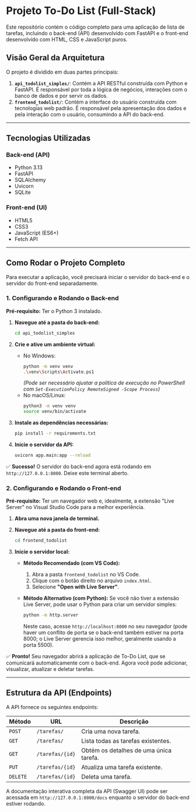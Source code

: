 # Projeto To-Do List (Full-Stack)

Este repositório contém o código completo para uma aplicação de lista de tarefas, incluindo o back-end (API) desenvolvido com FastAPI e o front-end desenvolvido com HTML, CSS e JavaScript puros.

## Visão Geral da Arquitetura

O projeto é dividido em duas partes principais:

1.  **`api_todolist_simples/`**: Contém a API RESTful construída com Python e FastAPI. É responsável por toda a lógica de negócios, interações com o banco de dados e por servir os dados.
2.  **`frontend_todolist/`**: Contém a interface do usuário construída com tecnologias web padrão. É responsável pela apresentação dos dados e pela interação com o usuário, consumindo a API do back-end.

---

## Tecnologias Utilizadas

### Back-end (API)
* Python 3.13
* FastAPI
* SQLAlchemy
* Uvicorn
* SQLite

### Front-end (UI)
* HTML5
* CSS3
* JavaScript (ES6+)
* Fetch API

---

## Como Rodar o Projeto Completo

Para executar a aplicação, você precisará iniciar o servidor do back-end e o servidor do front-end separadamente.

### 1. Configurando e Rodando o Back-end

**Pré-requisito:** Ter o Python 3 instalado.

1.  **Navegue até a pasta do back-end:**
    ```bash
    cd api_todolist_simples
    ```

2.  **Crie e ative um ambiente virtual:**
    * No Windows:
        ```bash
        python -m venv venv
        .\venv\Scripts\Activate.ps1
        ```
        *(Pode ser necessário ajustar a política de execução no PowerShell com `Set-ExecutionPolicy RemoteSigned -Scope Process`)*
    * No macOS/Linux:
        ```bash
        python3 -m venv venv
        source venv/bin/activate
        ```

3.  **Instale as dependências necessárias:**
    ```bash
    pip install -r requirements.txt
    ```

4.  **Inicie o servidor da API:**
    ```bash
    uvicorn app.main:app --reload
    ```

✅ **Sucesso!** O servidor do back-end agora está rodando em `http://127.0.0.1:8000`. Deixe este terminal aberto.

### 2. Configurando e Rodando o Front-end

**Pré-requisito:** Ter um navegador web e, idealmente, a extensão "Live Server" no Visual Studio Code para a melhor experiência.

1.  **Abra uma nova janela de terminal.**

2.  **Navegue até a pasta do front-end:**
    ```bash
    cd frontend_todolist
    ```

3.  **Inicie o servidor local:**
    * **Método Recomendado (com VS Code):**
        1.  Abra a pasta `frontend_todolist` no VS Code.
        2.  Clique com o botão direito no arquivo `index.html`.
        3.  Selecione **"Open with Live Server"**.

    * **Método Alternativo (com Python):**
        Se você não tiver a extensão Live Server, pode usar o Python para criar um servidor simples:
        ```bash
        python -m http.server
        ```
        Neste caso, acesse `http://localhost:8000` no seu navegador (pode haver um conflito de porta se o back-end também estiver na porta 8000; o Live Server gerencia isso melhor, geralmente usando a porta 5500).

✅ **Pronto!** Seu navegador abrirá a aplicação de To-Do List, que se comunicará automaticamente com o back-end. Agora você pode adicionar, visualizar, atualizar e deletar tarefas.

---

## Estrutura da API (Endpoints)

A API fornece os seguintes endpoints:

| Método | URL                  | Descrição                                  |
|--------|----------------------|--------------------------------------------|
| `POST` | `/tarefas/`          | Cria uma nova tarefa.                      |
| `GET`  | `/tarefas/`          | Lista todas as tarefas existentes.         |
| `GET`  | `/tarefas/{id}`      | Obtém os detalhes de uma única tarefa.     |
| `PUT`  | `/tarefas/{id}`      | Atualiza uma tarefa existente.             |
| `DELETE`| `/tarefas/{id}`     | Deleta uma tarefa.                         |

A documentação interativa completa da API (Swagger UI) pode ser acessada em `http://127.0.0.1:8000/docs` enquanto o servidor do back-end estiver rodando.
